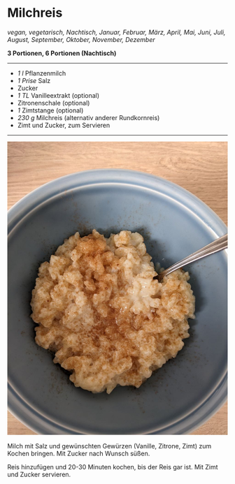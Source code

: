 # Milchreis

_vegan, vegetarisch, Nachtisch, Januar, Februar, März, April, Mai, Juni, Juli, August, September, Oktober, November, Dezember_

**3 Portionen, 6 Portionen (Nachtisch)**

---

- _1 l_ Pflanzenmilch
- _1 Prise_ Salz
- Zucker
- _1 TL_ Vanilleextrakt (optional)
- Zitronenschale (optional)
- _1_ Zimtstange (optional)
- _230 g_ Milchreis (alternativ anderer Rundkornreis)
- Zimt und Zucker, zum Servieren

---

![eine Schüssel Milchreis, mit Zimt und Zucker bestreut](pics/milchreis.jpg)

Milch mit Salz und gewünschten Gewürzen (Vanille, Zitrone, Zimt) zum Kochen bringen. Mit Zucker nach Wunsch süßen.

Reis hinzufügen und 20-30 Minuten kochen, bis der Reis gar ist. Mit Zimt und Zucker servieren.
